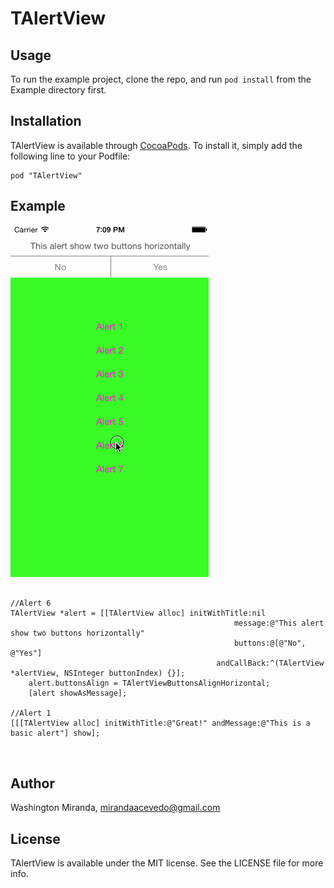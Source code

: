 # TAlertView

## Usage

To run the example project, clone the repo, and run `pod install` from the Example directory first.


## Installation

TAlertView is available through [CocoaPods](http://cocoapods.org). To install
it, simply add the following line to your Podfile:

	pod "TAlertView"

## Example

![Screenshot of Input Examples](Github/Example.gif)

```objc

//Alert 6
TAlertView *alert = [[TAlertView alloc] initWithTitle:nil
                                                  message:@"This alert show two buttons horizontally"
                                                  buttons:@[@"No", @"Yes"]
                                              andCallBack:^(TAlertView *alertView, NSInteger buttonIndex) {}];
    alert.buttonsAlign = TAlertViewButtonsAlignHorizontal;
    [alert showAsMessage];

//Alert 1
[[[TAlertView alloc] initWithTitle:@"Great!" andMessage:@"This is a basic alert"] show];



```

## Author

Washington Miranda, mirandaacevedo@gmail.com

## License

TAlertView is available under the MIT license. See the LICENSE file for more info.

